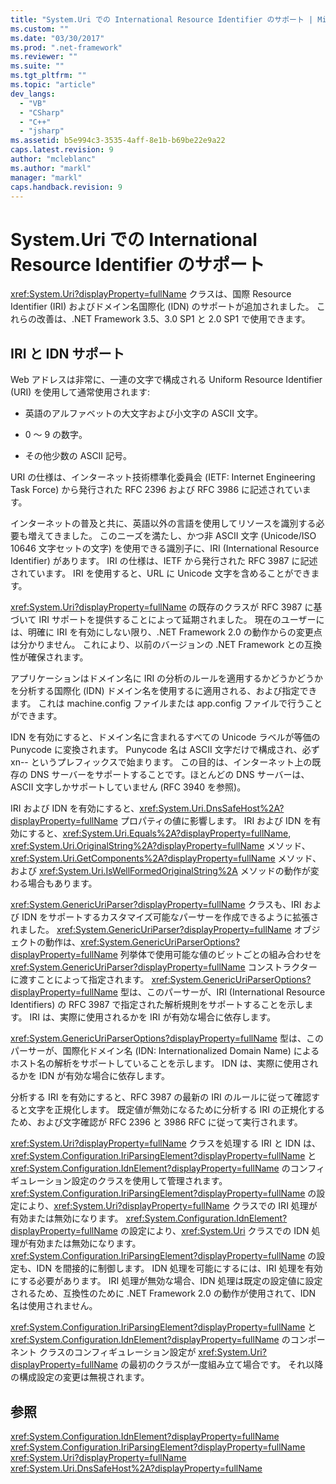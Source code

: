 ```yaml
---
title: "System.Uri での International Resource Identifier のサポート | Microsoft Docs"
ms.custom: ""
ms.date: "03/30/2017"
ms.prod: ".net-framework"
ms.reviewer: ""
ms.suite: ""
ms.tgt_pltfrm: ""
ms.topic: "article"
dev_langs: 
  - "VB"
  - "CSharp"
  - "C++"
  - "jsharp"
ms.assetid: b5e994c3-3535-4aff-8e1b-b69be22e9a22
caps.latest.revision: 9
author: "mcleblanc"
ms.author: "markl"
manager: "markl"
caps.handback.revision: 9
---
```

# System.Uri での International Resource Identifier のサポート
<xref:System.Uri?displayProperty=fullName> クラスは、国際 Resource Identifier \(IRI\) およびドメイン名国際化 \(IDN\) のサポートが追加されました。  これらの改善は、.NET Framework 3.5、3.0 SP1 と 2.0 SP1 で使用できます。  
  
## IRI と IDN サポート  
 Web アドレスは非常に、一連の文字で構成される Uniform Resource Identifier \(URI\) を使用して通常使用されます:  
  
-   英語のアルファベットの大文字および小文字の ASCII 文字。  
  
-   0 ～ 9 の数字。  
  
-   その他少数の ASCII 記号。  
  
 URI の仕様は、インターネット技術標準化委員会 \(IETF: Internet Engineering Task Force\) から発行された RFC 2396 および RFC 3986 に記述されています。  
  
 インターネットの普及と共に、英語以外の言語を使用してリソースを識別する必要も増えてきました。  このニーズを満たし、かつ非 ASCII 文字 \(Unicode\/ISO 10646 文字セットの文字\) を使用できる識別子に、IRI \(International Resource Identifier\) があります。  IRI の仕様は、IETF から発行された RFC 3987 に記述されています。  IRI を使用すると、URL に Unicode 文字を含めることができます。  
  
 <xref:System.Uri?displayProperty=fullName> の既存のクラスが RFC 3987 に基づいて IRI サポートを提供することによって延期されました。  現在のユーザーには、明確に IRI を有効にしない限り、.NET Framework 2.0 の動作からの変更点は分かりません。  これにより、以前のバージョンの .NET Framework との互換性が確保されます。  
  
 アプリケーションはドメイン名に IRI の分析のルールを適用するかどうかどうかを分析する国際化 \(IDN\) ドメイン名を使用するに適用される、および指定できます。  これは machine.config ファイルまたは app.config ファイルで行うことができます。  
  
 IDN を有効にすると、ドメイン名に含まれるすべての Unicode ラベルが等価の Punycode に変換されます。  Punycode 名は ASCII 文字だけで構成され、必ず xn\-\- というプレフィックスで始まります。  この目的は、インターネット上の既存の DNS サーバーをサポートすることです。ほとんどの DNS サーバーは、ASCII 文字しかサポートしていません \(RFC 3940 を参照\)。  
  
 IRI および IDN を有効にすると、<xref:System.Uri.DnsSafeHost%2A?displayProperty=fullName> プロパティの値に影響します。  IRI および IDN を有効にすると、<xref:System.Uri.Equals%2A?displayProperty=fullName>, <xref:System.Uri.OriginalString%2A?displayProperty=fullName> メソッド、<xref:System.Uri.GetComponents%2A?displayProperty=fullName> メソッド、および <xref:System.Uri.IsWellFormedOriginalString%2A> メソッドの動作が変わる場合もあります。  
  
 <xref:System.GenericUriParser?displayProperty=fullName> クラスも、IRI および IDN をサポートするカスタマイズ可能なパーサーを作成できるように拡張されました。  <xref:System.GenericUriParser?displayProperty=fullName> オブジェクトの動作は、<xref:System.GenericUriParserOptions?displayProperty=fullName> 列挙体で使用可能な値のビットごとの組み合わせを <xref:System.GenericUriParser?displayProperty=fullName> コンストラクターに渡すことによって指定されます。  <xref:System.GenericUriParserOptions?displayProperty=fullName> 型は、このパーサーが、IRI \(International Resource Identifiers\) の RFC 3987 で指定された解析規則をサポートすることを示します。  IRI は、実際に使用されるかを IRI が有効な場合に依存します。  
  
 <xref:System.GenericUriParserOptions?displayProperty=fullName> 型は、このパーサーが、国際化ドメイン名 \(IDN: Internationalized Domain Name\) によるホスト名の解析をサポートしていることを示します。  IDN は、実際に使用されるかを IDN が有効な場合に依存します。  
  
 分析する IRI を有効にすると、RFC 3987 の最新の IRI のルールに従って確認すると文字を正規化します。  既定値が無効になるために分析する IRI の正規化するため、および文字確認が RFC 2396 と 3986 RFC に従って実行されます。  
  
 <xref:System.Uri?displayProperty=fullName> クラスを処理する IRI と IDN は、<xref:System.Configuration.IriParsingElement?displayProperty=fullName> と <xref:System.Configuration.IdnElement?displayProperty=fullName> のコンフィギュレーション設定のクラスを使用して管理されます。  <xref:System.Configuration.IriParsingElement?displayProperty=fullName> の設定により、<xref:System.Uri?displayProperty=fullName> クラスでの IRI 処理が有効または無効になります。  <xref:System.Configuration.IdnElement?displayProperty=fullName> の設定により、<xref:System.Uri> クラスでの IDN 処理が有効または無効になります。  <xref:System.Configuration.IriParsingElement?displayProperty=fullName> の設定も、IDN を間接的に制御します。  IDN 処理を可能にするには、IRI 処理を有効にする必要があります。  IRI 処理が無効な場合、IDN 処理は既定の設定値に設定されるため、互換性のために .NET Framework 2.0 の動作が使用されて、IDN 名は使用されません。  
  
 <xref:System.Configuration.IriParsingElement?displayProperty=fullName> と <xref:System.Configuration.IdnElement?displayProperty=fullName> のコンポーネント クラスのコンフィギュレーション設定が <xref:System.Uri?displayProperty=fullName> の最初のクラスが一度組み立て場合です。  それ以降の構成設定の変更は無視されます。  
  
## 参照  
 <xref:System.Configuration.IdnElement?displayProperty=fullName>   
 <xref:System.Configuration.IriParsingElement?displayProperty=fullName>   
 <xref:System.Uri?displayProperty=fullName>   
 <xref:System.Uri.DnsSafeHost%2A?displayProperty=fullName>